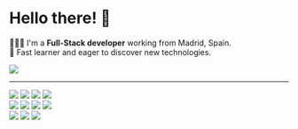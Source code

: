 # Hello there! 👋


🧑🏻‍💻 I'm a **Full-Stack developer** working from Madrid, Spain. <br>
🔎 Fast learner and eager to discover new technologies. <br>


<a href="https://www.linkedin.com/in/nicolas-linares-la-barba/" >
    <img src="https://img.shields.io/badge/LinkedIn-0077B5?style=flat&logo=linkedin&logoColor=white" />
</a>


---

<section>
    <img src="https://img.shields.io/badge/html5-%23E34F26.svg?style=flat&logo=html5&logoColor=white" />
    <img src="https://img.shields.io/badge/css3-%231572B6.svg?style=flat&logo=css3&logoColor=white" />
    <img src="https://img.shields.io/badge/JavaScript-323330?style=flat&logo=javascript&logoColor=F7DF1E"/>
    <img src="https://img.shields.io/badge/typescript-%23007ACC.svg?style=flat&logo=typescript&logoColor=white" />
    <br>
    <img src="https://img.shields.io/badge/.NET-5C2D91?style=flat&logo=.net&logoColor=white" />
    <img src="https://img.shields.io/badge/react-%2320232a.svg?style=flat&logo=react&logoColor=%2361DAFB" />
    <img src="https://img.shields.io/badge/node.js-6DA55F?style=flat&logo=node.js&logoColor=white" />
    <img src="https://img.shields.io/badge/express.js-%23404d59.svg?style=flat&logo=express&logoColor=%2361DAFB" />
    <br>
    <img src="https://img.shields.io/badge/jira-%230A0FFF.svg?style=flat&logo=jira&logoColor=white"/>
    <img src="https://img.shields.io/badge/-Slack-E01563?style=flat&logo=Slack&logoColor=white"/>
    <img src="https://img.shields.io/badge/-Notion-000000?style=flat&logo=Notion&logoColor=white"/>
</section>

